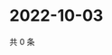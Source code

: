 # 2022-10-03

共 0 条

<!-- BEGIN WEIBO -->
<!-- 最后更新时间 Mon Oct 03 2022 06:18:01 GMT+0800 (China Standard Time) -->

<!-- END WEIBO -->
